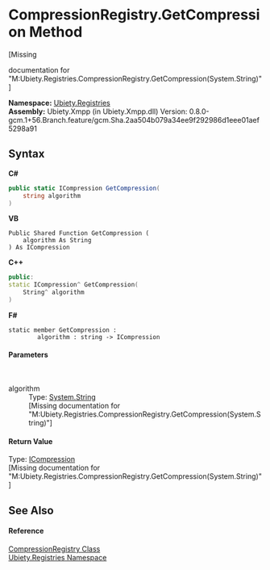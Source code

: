 # CompressionRegistry.GetCompression Method 
 

\[Missing <summary> documentation for "M:Ubiety.Registries.CompressionRegistry.GetCompression(System.String)"\]

**Namespace:**&nbsp;<a href="791581ab-2905-a80d-d171-7e10c795463e">Ubiety.Registries</a><br />**Assembly:**&nbsp;Ubiety.Xmpp (in Ubiety.Xmpp.dll) Version: 0.8.0-gcm.1+56.Branch.feature/gcm.Sha.2aa504b079a34ee9f292986d1eee01aef5298a91

## Syntax

**C#**<br />
``` C#
public static ICompression GetCompression(
	string algorithm
)
```

**VB**<br />
``` VB
Public Shared Function GetCompression ( 
	algorithm As String
) As ICompression
```

**C++**<br />
``` C++
public:
static ICompression^ GetCompression(
	String^ algorithm
)
```

**F#**<br />
``` F#
static member GetCompression : 
        algorithm : string -> ICompression 

```


#### Parameters
&nbsp;<dl><dt>algorithm</dt><dd>Type: <a href="http://msdn2.microsoft.com/en-us/library/s1wwdcbf" target="_blank">System.String</a><br />\[Missing <param name="algorithm"/> documentation for "M:Ubiety.Registries.CompressionRegistry.GetCompression(System.String)"\]</dd></dl>

#### Return Value
Type: <a href="f6f8c0c1-c8ba-0ebd-7de4-6481edf74d1c">ICompression</a><br />\[Missing <returns> documentation for "M:Ubiety.Registries.CompressionRegistry.GetCompression(System.String)"\]

## See Also


#### Reference
<a href="17011c86-9c29-42f2-8614-8582fa3dfe21">CompressionRegistry Class</a><br /><a href="791581ab-2905-a80d-d171-7e10c795463e">Ubiety.Registries Namespace</a><br />